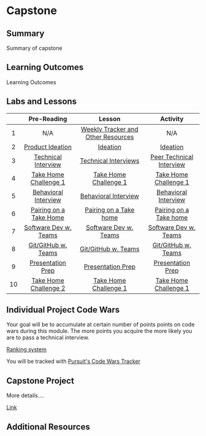 # Capstone

## Summary

Summary of capstone

## Learning Outcomes

Learning Outcomes

## Labs and Lessons

|     |                   Pre-Reading                    |                            Lesson                             |                            Activity                            |
| :-: | :----------------------------------------------: | :-----------------------------------------------------------: | :------------------------------------------------------------: |
|  1  |                       N/A                        |       [Weekly Tracker and Other Resources](./resources)       |                              N/A                               |
|  2  |          [Product Ideation](./ideation)          |              [Ideation](./ideation/lesson-notes)              |                [Ideation](./ideation/activity)                 |
|  3  |   [Technical Interview](./technical-interview)   |  [Technical Interviews](./technical-interview/lesson-notes)   | [Peer Technical Interview](./technical-interview/lesson-notes) |
|  4  | [Take Home Challenge 1](./take-home-challenge-1) | [Take Home Challenge 1](./take-home-challenge-1/lesson-notes) |   [Take Home Challenge 1](./take-home-challenge-1/activity)    |
|  5  |  [Behavioral Interview](./behavioral-interview)  |  [Behavioral Interview](./behavioral-interview/lesson-notes)  |    [Behavioral Interview](./behavioral-interview/activity)     |
|  6  | [Pairing on a Take Home](./pairing-on-take-home) | [Pairing on a Take home](./pairing-on-take-home/lesson-notes) |   [Pairing on a Take home](./pairing-on-take-home/activity)    |
|  7  | [Software Dev w. Teams](./software-dev-w-teams)  | [Software Dev w. Teams](./software-dev-w-teams/lesson-notes)  |    [Software Dev w. Teams](./software-dev-w-teams/activity)    |
|  8  |   [Git/GitHub w. Teams](./git-github-w-teams)    |   [Git/GitHub w. Teams](./git-github-w-teams/lesson-notes)    |      [Git/GitHub w. Teams](./git-github-w-teams/activity)      |
|  9  |     [Presentation Prep](./presentation-prep)     |     [Presentation Prep](./presentation-prep/lesson-notes)     |       [Presentation Prep](./presentation-prep/activity)        |
| 10  | [Take Home Challenge 2](./take-home-challenge-2) | [Take Home Challenge 1](./take-home-challenge-2/lesson-notes) |   [Take Home Challenge 1](./take-home-challenge-2/activity)    |

## Individual Project Code Wars

Your goal will be to accumulate at certain number of points points on code wars during this module. The more points you acquire the more likely you are to pass a technical interview.

[Ranking system](https://docs.codewars.com/gamification/ranks/)

You will be tracked with [Pursuit's Code Wars Tracker](https://codewars-tracker-fe.herokuapp.com)

## Capstone Project

More details....

[Link](./capstone-project)

## Additional Resources
